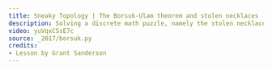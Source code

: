 ```yaml
---
title: Sneaky Topology | The Borsuk-Ulam theorem and stolen necklaces
description: Solving a discrete math puzzle, namely the stolen necklace problem, using topology, namely the Borsuk Ulam theorem
video: yuVqxCSsE7c
source: _2017/borsuk.py
credits:
- Lesson by Grant Sanderson
---
```

